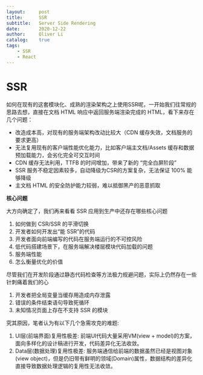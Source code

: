 ```yaml
---
layout:     post
title:      SSR
subtitle:   Server Side Rendering
date:       2020-12-22
author:     Oliver Li
catalog:    true
tags:
    - SSR
    - React
---
```


# SSR

如何在现有的这套模块化、成熟的渲染架构之上使用SSR呢，一开始我们往常规的思路去想，直接在文档 HTML 响应中返回服务端渲染完成的 HTML，看下来存在几个问题：

- 改造成本高，对现有的服务端架构改动比较大（CDN 缓存失效，文档服务的要求更高）
- 无法复用现有的客户端性能优化能力，比如客户端主文档/Assets 缓存和数据预加载能力，会劣化完全可交互时间
- CDN 缓存无法利用，TTFB 的时间增加，带来了新的 “完全白屏阶段”
- SSR 服务不稳定因素较多，自动降级为CSR的方案复杂，无法保证 100% 能够降级
- 主文档 HTML 的安全防护能力较弱，难以抵御黑产的恶意抓取

**核心问题**

大方向确定了，我们再来看看 SSR 应用到生产中还存在哪些核心问题

1. 如何做到 CSR/SSR 的平滑切换
2. 开发者如何开发出“能 SSR”的代码
3. 开发者面向前端编写的代码在服务端运行的不可控风险
4. 低代码搭建场景下，在服务端解决楼层模块代码加载的问题
5. 服务端性能
6. 怎么衡量优化的价值

尽管我们在开发阶段通过静态代码检查等方法极力规避问题，实际上仍然存在一些针刺痛着我们的心

1. 开发者把全局变量当缓存用造成内存泄露
2. 错误的条件结束语句导致死循环
3. 未知情况页面上存在不支持 SSR 的模块

究其原因，笔者认为有以下几个急需攻克的难题:

1. UI层(前端界面)复用性极差: 前端UI代码大量采用VM(view + model)的方案，面向多样化的设计稿进行开发，代码差异化无法收敛。
2. Data层(数据处理)复用性极差: 服务端通信给前端的数据虽然已经是视图对象(view object)，但是仍旧带有鲜明的领域(Domain)属性，数据结构的差异化直接导致数据处理逻辑的复用性无法收敛。
